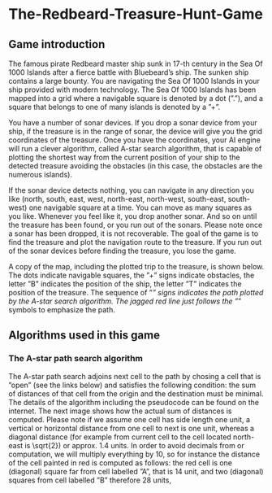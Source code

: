 # The-Redbeard-Treasure-Hunt-Game
## Game introduction
The famous pirate Redbeard master ship sunk in 17-th century in the Sea Of 1000 Islands after a fierce battle with Bluebeard’s ship. The sunken ship contains a large bounty. You are navigating the Sea Of 1000 Islands in your ship provided with modern technology. The Sea Of 1000 Islands has been mapped into a grid where a navigable square is denoted by a dot (”.”), and a square that belongs to one of many islands is denoted by a ”+”.

You have a number of sonar devices. If you drop a sonar device from your ship, if the treasure is in the range of sonar, the device will give you the grid coordinates of the treasure. Once you have the coordinates, your AI engine will run a clever algorithm, called A-star search algorithm, that is capable of plotting the shortest way from the current position of your ship to the detected treasure avoiding the obstacles (in this case, the obstacles are the numerous islands).

If the sonar device detects nothing, you can navigate in any direction you like (north, south, east, west, north-east, north-west, south-east, south-west) one navigable square at a time. You can move as many squares as you like. Whenever you feel like it, you drop another sonar. And so on until the treasure has been found, or you run out of the sonars. Please note once a sonar has been dropped, it is not recoverable. The goal of the game is to find the treasure and plot the navigation route to the treasure. If you run out of the sonar devices before finding the treasure, you lose the game.

A copy of the map, including the plotted trip to the treasure, is shown below. The dots indicate navigable squares, the ”+” signs indicate obstacles, the letter ”B” indicates the position of the ship, the letter ”T” indicates the position of the treasure. The sequence of ”*” signs indicates the path plotted by the A-star search algorithm. The jagged red line just follows the ”*” symbols to emphasize the path.

## Algorithms used in this game
### The A-star path search algorithm
The A-star path search adjoins next cell to the path by chosing a cell that is ”open” (see the links below) and satisfies the following condition: the sum of distances of that cell from the origin and the destination must be minimal. The details of the algorithm including the pseudocode can be found on the internet. The next image shows how the actual sum of distances is computed. Please note if we assume one cell has side length one unit, a vertical or horizontal distance from one cell to next is one unit, whereas a diagonal distance (for example from current cell to the cell located north-east is \sqrt{2}) or approx. 1.4 units. In order to avoid decimals from or computation, we will multiply everything by 10, so for instance the distance of the cell painted in red is computed as follows: the red cell is one (diagonal) square far from cell labelled ”A”, that is 14 unit, and two (diagonal) squares from cell labelled ”B” therefore 28 units,
